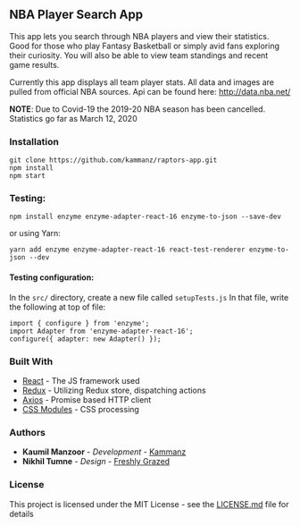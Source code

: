 ## NBA Player Search App

This app lets you search through NBA players and view their statistics. Good for those who play Fantasy Basketball or simply avid fans exploring their curiosity. You will also be able to view team standings and recent game results.

Currently this app displays all team player stats. All data and images are pulled from official NBA sources. Api can be found here: http://data.nba.net/

**NOTE**: Due to Covid-19 the 2019-20 NBA season has been cancelled. Statistics go far as March 12, 2020

### Installation

```
git clone https://github.com/kammanz/raptors-app.git
npm install
npm start
```

### Testing:

```
npm install enzyme enzyme-adapter-react-16 enzyme-to-json --save-dev
```

or using Yarn:

```
yarn add enzyme enzyme-adapter-react-16 react-test-renderer enzyme-to-json --dev
```

#### Testing configuration:

In the `src/` directory, create a new file called `setupTests.js`
In that file, write the following at top of file:

```
import { configure } from 'enzyme';
import Adapter from 'enzyme-adapter-react-16';
configure({ adapter: new Adapter() });
```

### Built With

- [React](https://reactjs.org/) - The JS framework used
- [Redux](https://github.com/reduxjs/react-redux) - Utilizing Redux store, dispatching actions
- [Axios](https://github.com/axios/axios) - Promise based HTTP client
- [CSS Modules](https://github.com/css-modules/css-modules) - CSS processing

### Authors

- **Kaumil Manzoor** - _Development_ - [Kammanz](http://kammanz.com/)
- **Nikhil Tumne** - _Design_ - [Freshly Grazed](http://freshlygrazed.com/)

### License

This project is licensed under the MIT License - see the [LICENSE.md](https://www.mit.edu/~amini/LICENSE.md) file for details
